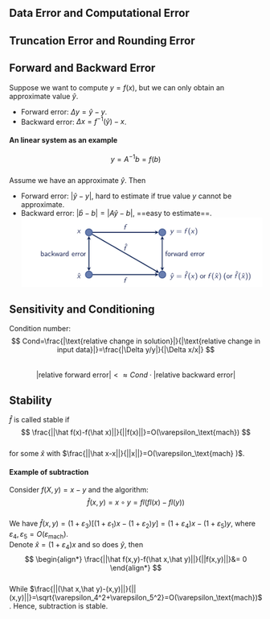 ## Data Error and Computational Error   
## Truncation Error and Rounding Error  
## Forward and Backward Error  
Suppose we want to compute $y=f(x)$, but we can only obtain an approximate value $\hat y$.  
- Forward error: $\Delta y = \hat y-y$.  
- Backward error: $\Delta x = f^{-1}(\hat y)-x$.  
#### An linear system as an example  
  
$$  
y=A^{-1}b=f(b)  
$$  
Assume we have an approximate $\hat y$. Then  
- Forward error: $|\hat y-y|$, hard to estimate if true value $y$ cannot be approximate.  
- Backward error: $|\hat b-b|=|A\hat y-b|$, ==easy to estimate==.   
![Pasted image 20230914162441](./Pasted%20image%2020230914162441.jpg)  
## Sensitivity and Conditioning   
Condition number:  
$$  
Cond=\frac{|\text{relative change in solution}|}{|\text{relative change in input data}|}=\frac{|\Delta y/y|}{|\Delta x/x|}  
$$  
$$  
|\text{relative forward error}|<\approx Cond\cdot|\text{relative backward error}|  
$$  
## Stability  
$\hat f$ is called stable if   
$$  
\frac{||\hat f(x)-f(\hat x)||}{||f(x)||}=O(\varepsilon_\text{mach})  
$$  
for some $\hat x$ with $\frac{||\hat x-x||}{||x||}=O(\varepsilon_\text{mach} )$.  
#### Example of subtraction   
Consider $f(X,y)=x-y$ and the algorithm:  
$$  
\hat f(x,y)=x\circ y=fl(fl(x)-fl(y))  
$$  
We have $\hat f(x,y)=(1+\varepsilon_3)[(1+\varepsilon_1)x-(1+\varepsilon_{2})y]=(1+\varepsilon_4)x-(1+\varepsilon_5)y$, where $\varepsilon_{4}, \varepsilon_{5}=O(\varepsilon_\text{mach})$.  
Denote $\hat x=(1+\varepsilon_{4})x$ and so does $\hat y$, then  
$$  
\begin{align*}  
\frac{||\hat f(x,y)-f(\hat x,\hat y)||}{||f(x,y)||}&= 0  
\end{align*}  
$$  
While $\frac{||(\hat x,\hat y)-(x,y)||}{||(x,y)||}=\sqrt{\varepsilon_4^2+\varepsilon_5^2}=O(\varepsilon_\text{mach})$. Hence, subtraction is stable. 